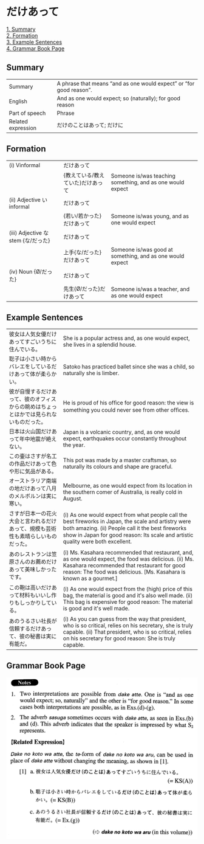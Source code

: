 # だけあって

[1. Summary](#summary)<br>
[2. Formation](#formation)<br>
[3. Example Sentences](#example-sentences)<br>
[4. Grammar Book Page](#grammar-book-page)<br>


## Summary

<table><tr>   <td>Summary</td>   <td>A phrase that means “and as one would expect” or “for good reason”.</td></tr><tr>   <td>English</td>   <td>And as one would expect; so (naturally); for good reason</td></tr><tr>   <td>Part of speech</td>   <td>Phrase</td></tr><tr>   <td>Related expression</td>   <td>だけのことはあって; だけに</td></tr></table>

## Formation

<table class="table"><tbody><tr class="tr head"><td class="td"><span class="numbers">(i)</span> <span class="bold">Vinformal</span></td><td class="td"><span class="concept">だけあって</span></td><td class="td"></td></tr><tr class="tr"><td class="td"></td><td class="td"><span>{教えている/教えていた}</span><span class="concept">だけあって</span></td><td class="td"><span>Someone is/was teaching something, and as one would expect</span></td></tr><tr class="tr head"><td class="td"><span class="numbers">(ii)</span> <span class="bold">Adjective い informal</span></td><td class="td"><span class="concept">だけあって</span></td><td class="td"></td></tr><tr class="tr"><td class="td"></td><td class="td"><span>{若い/若かった}</span><span class="concept">だけあって</span></td><td class="td"><span>Someone is/was young, and as one would expect</span></td></tr><tr class="tr head"><td class="td"><span class="numbers">(iii)</span> <span class="bold">Adjective な stem {な/だった}</span></td><td class="td"><span class="concept">だけあって</span></td><td class="td"></td></tr><tr class="tr"><td class="td"></td><td class="td"><span>上手{な/だった}</span><span class="concept">だけあって</span></td><td class="td"><span>Someone is/was good at something, and as one would expect</span></td></tr><tr class="tr head"><td class="td"><span class="numbers">(iv)</span> <span class="bold">Noun {Ø/だった}</span></td><td class="td"><span class="concept">だけあって</span></td><td class="td"></td></tr><tr class="tr"><td class="td"></td><td class="td"><span>先生{Ø/だった}</span><span class="concept">だけあって</span></td><td class="td"><span>Someone is/was a teacher, and as one would expect</span></td></tr></tbody></table>

## Example Sentences

<table><tr>   <td>彼女は人気女優だけあってすごいうちに住んでいる。</td>   <td>She is a popular actress and, as one would expect, she lives in a splendid house.</td></tr><tr>   <td>聡子は小さい時からバレエをしているだけあって体が柔らかい。</td>   <td>Satoko has practiced ballet since she was a child, so naturally she is limber.</td></tr><tr>   <td>彼が自慢するだけあって、彼のオフィスからの眺めはちょっとほかでは見られないものだった。</td>   <td>He is proud of his ofﬁce for good reason: the view is something you could never see from other ofﬁces.</td></tr><tr>   <td>日本は火山国だけあって年中地震が絶えない。</td>   <td>Japan is a volcanic country, and, as one would expect, earthquakes occur constantly throughout the year.</td></tr><tr>   <td>この壷はさすが名工の作品だけあって色や形に気品がある。</td>   <td>This pot was made by a master craftsman, so naturally its colours and shape are graceful.</td></tr><tr>   <td>オーストラリア南端の地だけあって八月のメルボルンは実に寒い。</td>   <td>Melbourne, as one would expect from its location in the southern comer of Australia, is really cold in August.</td></tr><tr>   <td>さすが日本一の花火大会と言われるだけあって、規模も芸術性も素晴らしいものだった。</td>   <td>(i) As one would expect from what people call the best fireworks in Japan, the scale and artistry were both amazing. (ii) People call it the best ﬁreworks show in Japan for good reason: Its scale and artistic quality were both excellent.</td></tr><tr>   <td>あのレストランは笠原さんのお薦めだけあって美味しかったです。</td>   <td>(i) Ms. Kasahara recommended that restaurant, and, as one would expect, the food was delicious. (ii) Ms. Kasahara recommended that restaurant for good reason: The food was delicious. [Ms. Kasahara is known as a gourmet.]</td></tr><tr>   <td>この鞄は高いだけあって材料もいいし作りもしっかりしている。</td>   <td>(i) As one would expect from the (high) price of this bag, the material is good and it's also well made. (ii) This bag is expensive for good reason: The material is good and it's well made.</td></tr><tr>   <td>あのうるさい社長が信頼するだけあって、彼の秘書は実に有能だ。</td>   <td>(i) As you can guess from the way that president, who is so critical, relies on his secretary, she is truly capable. (ii) That president, who is so critical, relies on his secretary for good reason: She is truly capable.</td></tr></table>

## Grammar Book Page

![](../img/Advancedだけあって.png)

